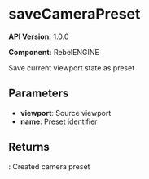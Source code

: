 # saveCameraPreset

**API Version:** 1.0.0

**Component:** RebelENGINE

Save current viewport state as preset

## Parameters

- **viewport**: Source viewport
- **name**: Preset identifier

## Returns

: Created camera preset

